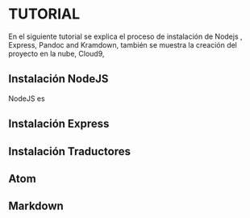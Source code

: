 TUTORIAL
========

En el siguiente tutorial se explica el proceso de instalación de Nodejs , Express, Pandoc and Kramdown, también se muestra la creación del proyecto en la nube, Cloud9,


Instalación NodeJS
------------------
NodeJS es


Instalación Express
-------------------


Instalación Traductores
-----------------------


Atom
-----

Markdown
--------
